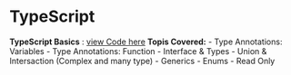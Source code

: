 # TypeScript

**TypeScript Basics** : [view Code here](./typescript-basics.ts)
**Topis Covered:**
    - Type Annotations: Variables
    - Type Annotations: Function
    - Interface & Types
    - Union & Intersaction (Complex and many type)
    - Generics
    - Enums
    - Read Only 
 
